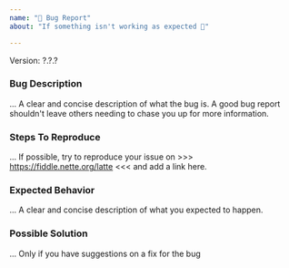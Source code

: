 ```yaml
---
name: "🐛 Bug Report"
about: "If something isn't working as expected 🤔"

---
```


Version: ?.?.?

### Bug Description
... A clear and concise description of what the bug is. A good bug report shouldn't leave others needing to chase you up for more information.

### Steps To Reproduce
... If possible, try to reproduce your issue on >>> https://fiddle.nette.org/latte <<< and add a link here.

### Expected Behavior
... A clear and concise description of what you expected to happen.

### Possible Solution
... Only if you have suggestions on a fix for the bug
